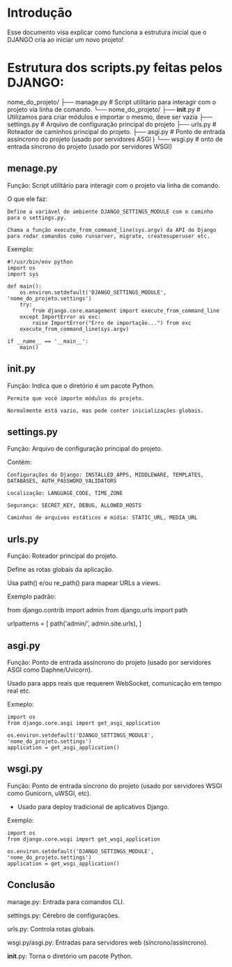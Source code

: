 # Introdução

Esse documento visa explicar como funciona a estrutura inicial que o DJANGO cria ao iniciar um novo projeto! 

# Estrutura dos scripts.py feitas pelos DJANGO:

nome_do_projeto/
├── manage.py   # Script utilitário para interagir com o projeto via linha de comando.
└── nome_do_projeto/
    ├── __init__.py  # Utilizamos para criar módulos e importar o mesmo, deve ser vazia
    ├── settings.py # Arquivo de configuração principal do projeto
    ├── urls.py #  Roteador de caminhos principal do projeto.
    ├── asgi.py # Ponto de entrada assíncrono do projeto (usado por servidores ASGI )
    └── wsgi.py # onto de entrada síncrono do projeto (usado por servidores WSGI)

## menage.py
    
Função: Script utilitário para interagir com o projeto via linha de comando.

O que ele faz:

    Define a variável de ambiente DJANGO_SETTINGS_MODULE com o caminho para o settings.py.

    Chama a função execute_from_command_line(sys.argv) da API do Django para rodar comandos como runserver, migrate, createsuperuser etc.

Exemplo:

    #!/usr/bin/env python
    import os
    import sys

    def main():
        os.environ.setdefault('DJANGO_SETTINGS_MODULE', 'nome_do_projeto.settings')
        try:
            from django.core.management import execute_from_command_line
        except ImportError as exc:
            raise ImportError("Erro de importação...") from exc
        execute_from_command_line(sys.argv)

    if __name__ == '__main__':
        main()

## __init__.py

Função: Indica que o diretório é um pacote Python.

    Permite que você importe módulos do projeto.

    Normalmente está vazio, mas pode conter inicializações globais.

## settings.py

Função: Arquivo de configuração principal do projeto.

Contém:

    Configurações do Django: INSTALLED_APPS, MIDDLEWARE, TEMPLATES, DATABASES, AUTH_PASSWORD_VALIDATORS

    Localização: LANGUAGE_CODE, TIME_ZONE

    Segurança: SECRET_KEY, DEBUG, ALLOWED_HOSTS

    Caminhos de arquivos estáticos e mídia: STATIC_URL, MEDIA_URL

## urls.py

Função: Roteador principal do projeto.

Define as rotas globais da aplicação.

Usa path() e/ou re_path() para mapear URLs a views.

Exemplo padrão:

from django.contrib import admin
from django.urls import path

urlpatterns = [
    path('admin/', admin.site.urls),
]

## asgi.py

Função: Ponto de entrada assíncrono do projeto (usado por servidores ASGI como Daphne/Uvicorn).

Usado para apps reais que requerem WebSocket, comunicação em tempo real etc.

Exmeplo:

    import os
    from django.core.asgi import get_asgi_application

    os.environ.setdefault('DJANGO_SETTINGS_MODULE', 'nome_do_projeto.settings')
    application = get_asgi_application()

## wsgi.py

Função: Ponto de entrada síncrono do projeto (usado por servidores WSGI como Gunicorn, uWSGI, etc).

- Usado para deploy tradicional de aplicativos Django.

Exemplo: 

    import os
    from django.core.wsgi import get_wsgi_application

    os.environ.setdefault('DJANGO_SETTINGS_MODULE', 'nome_do_projeto.settings')
    application = get_wsgi_application()


## Conclusão

manage.py: Entrada para comandos CLI.

settings.py: Cérebro de configurações.

urls.py: Controla rotas globais.

wsgi.py/asgi.py: Entradas para servidores web (síncrono/assíncrono).

__init__.py: Torna o diretório um pacote Python.